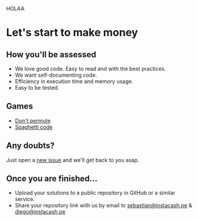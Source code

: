 HOLAA
# Let's start to make money

## How you'll be assessed

- We love good code. Easy to read and with the best practices.
- We want self-documenting code.
- Efficiency in execution time and memory usage.
- Easy to be tested.

## Games

- [Don't permute](https://github.com/preauth-io/challenge/tree/main/game-01)
- [Spaghetti code](https://github.com/preauth-io/challenge/tree/main/game-02)

## Any doubts?
Just open a [new issue](https://github.com/preauth-io/challenge/issues/new) and we'll get back to you asap.

## Once you are finished...

- Upload your solutions to a public repository in GitHub or a similar service.
- Share your repository link with us by email to sebastian@instacash.pe & diego@instacash.pe
